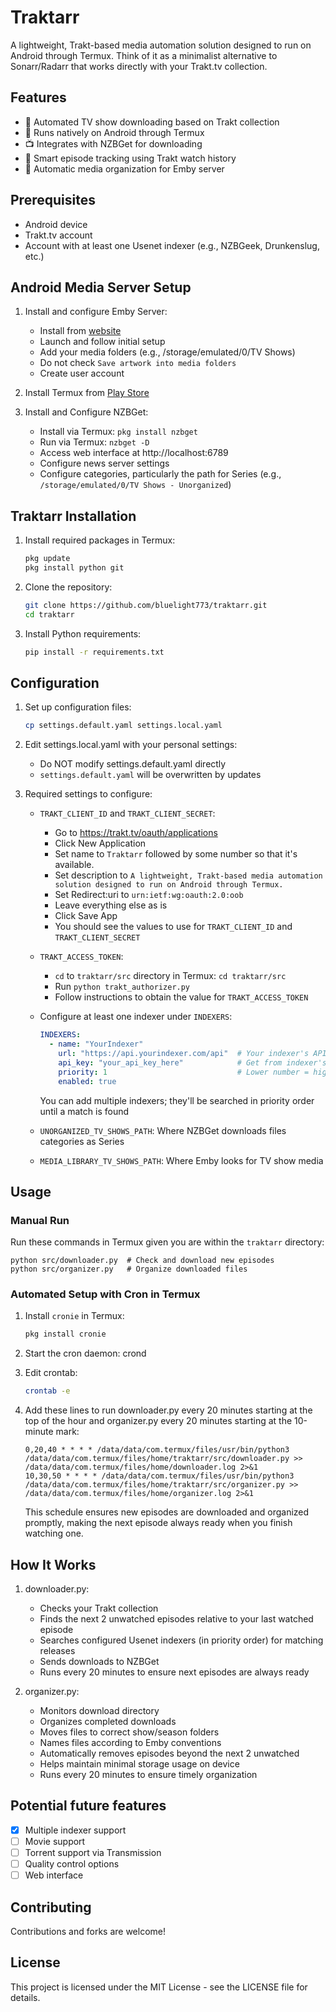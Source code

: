 # Traktarr

A lightweight, Trakt-based media automation solution designed to run on Android through Termux. Think of it as a minimalist alternative to Sonarr/Radarr that works directly with your Trakt.tv collection.

## Features

- 🤖 Automated TV show downloading based on Trakt collection
- 📱 Runs natively on Android through Termux
- 📺 Integrates with NZBGet for downloading
- 🎯 Smart episode tracking using Trakt watch history
- 📂 Automatic media organization for Emby server

## Prerequisites

- Android device
- Trakt.tv account
- Account with at least one Usenet indexer (e.g., NZBGeek, Drunkenslug, etc.)

## Android Media Server Setup

1. Install and configure Emby Server:
   - Install from [website](https://emby.media/server-android.html)
   - Launch and follow initial setup
   - Add your media folders (e.g., /storage/emulated/0/TV Shows)
   - Do not check `Save artwork into media folders`
   - Create user account

2. Install Termux from [Play Store](https://play.google.com/store/apps/details?id=com.termux)
   
3. Install and Configure NZBGet:
   - Install via Termux: `pkg install nzbget`
   - Run via Termux: `nzbget -D`
   - Access web interface at http://localhost:6789
   - Configure news server settings
   - Configure categories, particularly the path for Series (e.g., `/storage/emulated/0/TV Shows - Unorganized`)

## Traktarr Installation

1. Install required packages in Termux:
   ```sh
   pkg update
   pkg install python git
   ```

3. Clone the repository:
   ```sh
   git clone https://github.com/bluelight773/traktarr.git
   cd traktarr
   ```

4. Install Python requirements:
   ```sh
   pip install -r requirements.txt
   ```

## Configuration

1. Set up configuration files:
   ```sh
   cp settings.default.yaml settings.local.yaml
   ```

3. Edit settings.local.yaml with your personal settings:
   - Do NOT modify settings.default.yaml directly
   - `settings.default.yaml` will be overwritten by updates

4. Required settings to configure:

   - `TRAKT_CLIENT_ID` and `TRAKT_CLIENT_SECRET`:
     - Go to https://trakt.tv/oauth/applications
     - Click New Application
     - Set name to `Traktarr` followed by some number so that it's available.
     - Set description to `A lightweight, Trakt-based media automation solution designed to run on Android through Termux.`
     - Set Redirect:uri to `urn:ietf:wg:oauth:2.0:oob`
     - Leave everything else as is
     - Click Save App
     - You should see the values to use for `TRAKT_CLIENT_ID` and `TRAKT_CLIENT_SECRET`
     
   - `TRAKT_ACCESS_TOKEN`:
     - `cd` to `traktarr/src` directory in Termux: `cd traktarr/src`
     - Run `python trakt_authorizer.py`
     - Follow instructions to obtain the value for `TRAKT_ACCESS_TOKEN`
     
   - Configure at least one indexer under `INDEXERS`:
     ```yaml
     INDEXERS:
       - name: "YourIndexer"
         url: "https://api.yourindexer.com/api"  # Your indexer's API endpoint
         api_key: "your_api_key_here"            # Get from indexer's website
         priority: 1                             # Lower number = higher priority
         enabled: true
     ```
     You can add multiple indexers; they'll be searched in priority order until a match is found

   - `UNORGANIZED_TV_SHOWS_PATH`: Where NZBGet downloads files categories as Series
     
   - `MEDIA_LIBRARY_TV_SHOWS_PATH`: Where Emby looks for TV show media

## Usage

### Manual Run

Run these commands in Termux given you are within the `traktarr` directory:

    python src/downloader.py  # Check and download new episodes
    python src/organizer.py   # Organize downloaded files

### Automated Setup with Cron in Termux

1. Install `cronie` in Termux:
   ```sh
   pkg install cronie
   ```

3. Start the cron daemon:
   crond

4. Edit crontab:
   ```sh
   crontab -e
   ```

5. Add these lines to run downloader.py every 20 minutes starting at the top of the hour and organizer.py every 20 minutes starting at the 10-minute mark:
   ```
   0,20,40 * * * * /data/data/com.termux/files/usr/bin/python3 /data/data/com.termux/files/home/traktarr/src/downloader.py >> /data/data/com.termux/files/home/downloader.log 2>&1
   10,30,50 * * * * /data/data/com.termux/files/usr/bin/python3 /data/data/com.termux/files/home/traktarr/src/organizer.py >> /data/data/com.termux/files/home/organizer.log 2>&1
   ```

   This schedule ensures new episodes are downloaded and organized promptly, making the next episode always ready when you finish watching one.

## How It Works

1. downloader.py:
   - Checks your Trakt collection
   - Finds the next 2 unwatched episodes relative to your last watched episode
   - Searches configured Usenet indexers (in priority order) for matching releases
   - Sends downloads to NZBGet
   - Runs every 20 minutes to ensure next episodes are always ready

2. organizer.py:
   - Monitors download directory
   - Organizes completed downloads
   - Moves files to correct show/season folders
   - Names files according to Emby conventions
   - Automatically removes episodes beyond the next 2 unwatched
   - Helps maintain minimal storage usage on device
   - Runs every 20 minutes to ensure timely organization

## Potential future features

- [X] Multiple indexer support
- [ ] Movie support
- [ ] Torrent support via Transmission
- [ ] Quality control options
- [ ] Web interface

## Contributing

Contributions and forks are welcome!

## License

This project is licensed under the MIT License - see the LICENSE file for details.
